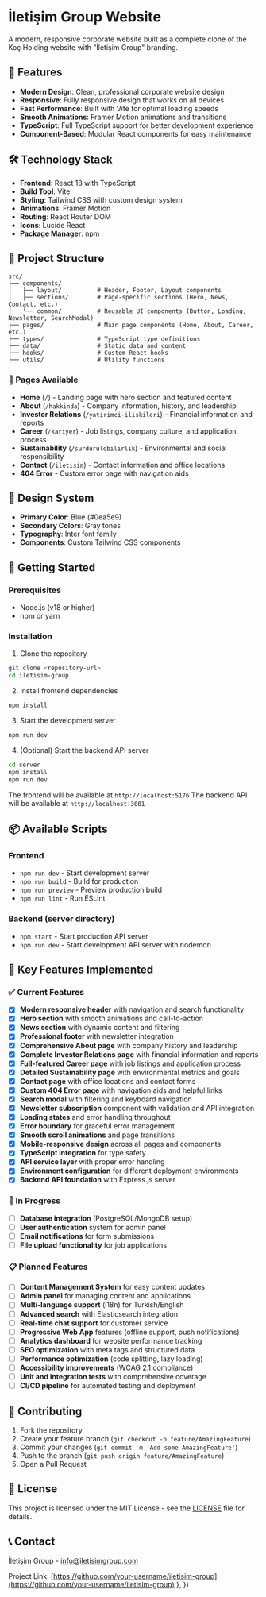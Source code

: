 # İletişim Group Website

A modern, responsive corporate website built as a complete clone of the Koç Holding website with "İletişim Group" branding.

## 🚀 Features

- **Modern Design**: Clean, professional corporate website design
- **Responsive**: Fully responsive design that works on all devices
- **Fast Performance**: Built with Vite for optimal loading speeds
- **Smooth Animations**: Framer Motion animations and transitions
- **TypeScript**: Full TypeScript support for better development experience
- **Component-Based**: Modular React components for easy maintenance

## 🛠️ Technology Stack

- **Frontend**: React 18 with TypeScript
- **Build Tool**: Vite
- **Styling**: Tailwind CSS with custom design system
- **Animations**: Framer Motion
- **Routing**: React Router DOM
- **Icons**: Lucide React
- **Package Manager**: npm

## 📁 Project Structure

```
src/
├── components/
│   ├── layout/          # Header, Footer, Layout components
│   ├── sections/        # Page-specific sections (Hero, News, Contact, etc.)
│   └── common/          # Reusable UI components (Button, Loading, Newsletter, SearchModal)
├── pages/               # Main page components (Home, About, Career, etc.)
├── types/               # TypeScript type definitions
├── data/                # Static data and content
├── hooks/               # Custom React hooks
└── utils/               # Utility functions
```

### 📄 Pages Available
- **Home** (`/`) - Landing page with hero section and featured content
- **About** (`/hakkinda`) - Company information, history, and leadership
- **Investor Relations** (`/yatirimci-iliskileri`) - Financial information and reports
- **Career** (`/kariyer`) - Job listings, company culture, and application process
- **Sustainability** (`/surdurulebilirlik`) - Environmental and social responsibility
- **Contact** (`/iletisim`) - Contact information and office locations
- **404 Error** - Custom error page with navigation aids

## 🎨 Design System

- **Primary Color**: Blue (#0ea5e9)
- **Secondary Colors**: Gray tones
- **Typography**: Inter font family
- **Components**: Custom Tailwind CSS components

## 🚀 Getting Started

### Prerequisites
- Node.js (v18 or higher)
- npm or yarn

### Installation

1. Clone the repository
```bash
git clone <repository-url>
cd iletisim-group
```

2. Install frontend dependencies
```bash
npm install
```

3. Start the development server
```bash
npm run dev
```

4. (Optional) Start the backend API server
```bash
cd server
npm install
npm run dev
```

The frontend will be available at `http://localhost:5176`
The backend API will be available at `http://localhost:3001`

## 📦 Available Scripts

### Frontend
- `npm run dev` - Start development server
- `npm run build` - Build for production
- `npm run preview` - Preview production build
- `npm run lint` - Run ESLint

### Backend (server directory)
- `npm start` - Start production API server
- `npm run dev` - Start development API server with nodemon

## 🌟 Key Features Implemented

### ✅ Current Features
- [x] **Modern responsive header** with navigation and search functionality
- [x] **Hero section** with smooth animations and call-to-action
- [x] **News section** with dynamic content and filtering
- [x] **Professional footer** with newsletter integration
- [x] **Comprehensive About page** with company history and leadership
- [x] **Complete Investor Relations page** with financial information and reports
- [x] **Full-featured Career page** with job listings and application process
- [x] **Detailed Sustainability page** with environmental metrics and goals
- [x] **Contact page** with office locations and contact forms
- [x] **Custom 404 Error page** with navigation aids and helpful links
- [x] **Search modal** with filtering and keyboard navigation
- [x] **Newsletter subscription** component with validation and API integration
- [x] **Loading states** and error handling throughout
- [x] **Error boundary** for graceful error management
- [x] **Smooth scroll animations** and page transitions
- [x] **Mobile-responsive design** across all pages and components
- [x] **TypeScript integration** for type safety
- [x] **API service layer** with proper error handling
- [x] **Environment configuration** for different deployment environments
- [x] **Backend API foundation** with Express.js server

### 🔄 In Progress
- [ ] **Database integration** (PostgreSQL/MongoDB setup)
- [ ] **User authentication** system for admin panel
- [ ] **Email notifications** for form submissions
- [ ] **File upload functionality** for job applications

### 📋 Planned Features
- [ ] **Content Management System** for easy content updates
- [ ] **Admin panel** for managing content and applications
- [ ] **Multi-language support** (i18n) for Turkish/English
- [ ] **Advanced search** with Elasticsearch integration
- [ ] **Real-time chat support** for customer service
- [ ] **Progressive Web App** features (offline support, push notifications)
- [ ] **Analytics dashboard** for website performance tracking
- [ ] **SEO optimization** with meta tags and structured data
- [ ] **Performance optimization** (code splitting, lazy loading)
- [ ] **Accessibility improvements** (WCAG 2.1 compliance)
- [ ] **Unit and integration tests** with comprehensive coverage
- [ ] **CI/CD pipeline** for automated testing and deployment

## 🤝 Contributing

1. Fork the repository
2. Create your feature branch (`git checkout -b feature/AmazingFeature`)
3. Commit your changes (`git commit -m 'Add some AmazingFeature'`)
4. Push to the branch (`git push origin feature/AmazingFeature`)
5. Open a Pull Request

## 📄 License

This project is licensed under the MIT License - see the [LICENSE](LICENSE) file for details.

## 📞 Contact

İletişim Group - [info@iletisimgroup.com](mailto:info@iletisimgroup.com)

Project Link: [https://github.com/your-username/iletisim-group](https://github.com/your-username/iletisim-group)
  },
})
```
